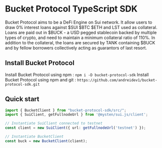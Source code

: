 # Bucket Protocol TypeScript SDK

Bucket Protocol aims to be a DeFi Engine on Sui network. It allow users to draw 0% interest loans against $SUI $BTC $ETH and LST used as collateral.
Loans are paid out in $BUCK - a USD pegged stablecoin backed by multiple types of crypto, and need to maintain a minimum collateral ratio of 110%.
In addition to the collateral, the loans are secured by TANK containing $BUCK and by fellow borrowers collectively acting as guarantors of last resort. 

## Install Bucket Protocol

Install Bucket Protocol using npm : `npm i -D bucket-protocol-sdk`
Install Bucket Protocol using npm and git : `https://github.com/andreidev1/bucket-protocol-sdk.git`

## Quick start

```ts
import { BucketClient } from "bucket-protocol-sdk/src/";
import { SuiClient, getFullnodeUrl } from '@mysten/sui.js/client';

// Instantiate SuiClient connected to testnet
const client = new SuiClient({ url: getFullnodeUrl('testnet') });

// Instantiate BucketClient
const buck = new BucketClient(client);
```